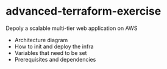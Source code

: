 # advanced-terraform-exercise
Depoly a scalable multi-tier web application on AWS
- Architecture diagram
- How to init and deploy the infra
- Variables that need to be set
- Prerequisites and dependencies
